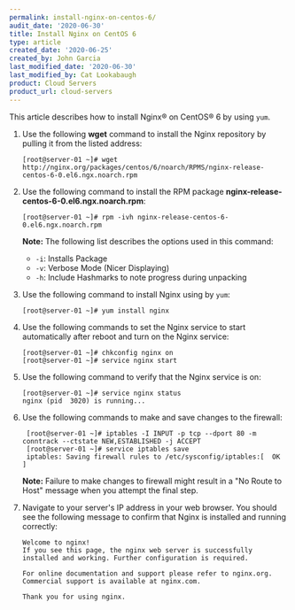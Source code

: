 ```yaml
---
permalink: install-nginx-on-centos-6/
audit_date: '2020-06-30'
title: Install Nginx on CentOS 6
type: article
created_date: '2020-06-25'
created_by: John Garcia
last_modified_date: '2020-06-30'
last_modified_by: Cat Lookabaugh
product: Cloud Servers
product_url: cloud-servers
---
```


This article describes how to install Nginx&reg; on CentOS&reg; 6 by using `yum`.

1. Use the following **wget** command to install the Nginx repository by pulling it from the listed address:

       [root@server-01 ~]# wget http://nginx.org/packages/centos/6/noarch/RPMS/nginx-release-centos-6-0.el6.ngx.noarch.rpm

2. Use the following command to install the RPM package **nginx-release-centos-6-0.el6.ngx.noarch.rpm**:

       [root@server-01 ~]# rpm -ivh nginx-release-centos-6-0.el6.ngx.noarch.rpm

   **Note:** The following list describes the options used in this command:

    - `-i`: Installs Package
    - `-v`: Verbose Mode (Nicer Displaying)
    - `-h`: Include Hashmarks to note progress during unpacking

3. Use the following command to install Nginx using by `yum`:

       [root@server-01 ~]# yum install nginx

4. Use the following commands to set the Nginx service to start automatically after reboot and turn on the Nginx service:

       [root@server-01 ~]# chkconfig nginx on
       [root@server-01 ~]# service nginx start

5. Use the following command to verify that the Nginx service is on:

       [root@server-01 ~]# service nginx status
       nginx (pid  3020) is running...

6. Use the following commands to make and save changes to the firewall:

        [root@server-01 ~]# iptables -I INPUT -p tcp --dport 80 -m conntrack --ctstate NEW,ESTABLISHED -j ACCEPT
        [root@server-01 ~]# service iptables save
        iptables: Saving firewall rules to /etc/sysconfig/iptables:[  OK  ]

    **Note:** Failure to make changes to firewall might result in a "No Route to Host" message when you attempt the final step.

7. Navigate to your server's IP address in your web browser. You should see the following message to confirm that Nginx is installed and running correctly:
   
       Welcome to nginx!
       If you see this page, the nginx web server is successfully installed and working. Further configuration is required.

       For online documentation and support please refer to nginx.org.
       Commercial support is available at nginx.com.

       Thank you for using nginx.

